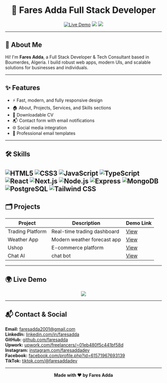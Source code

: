 
<h1 align="center">🚀 Fares Adda Full Stack Developer</h1>

<p align="center">
  <a href="https://faresadda.vercel.app"><img src="https://img.shields.io/badge/Live%20Demo-Online-brightgreen?style=flat-square&logo=vercel" alt="Live Demo"></a>
  <a href="https://github.com/faresadda"><img src="https://img.shields.io/badge/GitHub-faresadda-blue?logo=github&style=flat-square"></a>
  <a href="mailto:faresadda2001@gmail.com"><img src="https://img.shields.io/badge/Contact-Email-red?logo=gmail&style=flat-square"></a>
</p>

---

## 👋 About Me
Hi! I'm **Fares Adda**, a Full Stack Developer & Tech Consultant based in Boumerdes, Algeria. I build robust web apps, modern UIs, and scalable solutions for businesses and individuals.

---

## ✨ Features
- ⚡️ Fast, modern, and fully responsive design
- 🏠 About, Projects, Services, and Skills sections
- 📄 Downloadable CV
- 📬 Contact form with email notifications
- 🌐 Social media integration
- 💌 Professional email templates

---

## 🛠️ Skills
![HTML5](https://img.shields.io/badge/-HTML5-E34F26?logo=html5&logoColor=white)
![CSS3](https://img.shields.io/badge/-CSS3-1572B6?logo=css3&logoColor=white)
![JavaScript](https://img.shields.io/badge/-JavaScript-F7DF1E?logo=javascript&logoColor=black)
![TypeScript](https://img.shields.io/badge/-TypeScript-3178C6?logo=typescript&logoColor=white)
![React](https://img.shields.io/badge/-React-61DAFB?logo=react&logoColor=black)
![Next.js](https://img.shields.io/badge/-Next.js-000?logo=next.js)
![Node.js](https://img.shields.io/badge/-Node.js-339933?logo=node.js&logoColor=white)
![Express](https://img.shields.io/badge/-Express-000?logo=express&logoColor=white)
![MongoDB](https://img.shields.io/badge/-MongoDB-47A248?logo=mongodb&logoColor=white)
![PostgreSQL](https://img.shields.io/badge/-PostgreSQL-336791?logo=postgresql&logoColor=white)
![Tailwind CSS](https://img.shields.io/badge/-Tailwind%20CSS-38B2AC?logo=tailwind-css&logoColor=white)
---

## 🗂️ Projects
| Project           | Description                 | Demo Link                            |
| ----------------- | --------------------------- | ------------------------------------ |
| Trading Platform  | Real-time trading dashboard | [View](https://faresadda.vercel.app/projects) |
| Weather App       | Modern weather forecast app | [View](https://faresadda.vercel.app/projects) |
| Ushop             | E-commerce platform         | [View](https://faresadda.vercel.app/projects) |
| Chat AI           | chat bot                    | [View](https://faresadda.vercel.app/projects) |

---

## 🌍 Live Demo
<p align="center">
  <a href="https://faresadda.vercel.app"><img src="https://img.shields.io/badge/Visit%20Portfolio-Click%20Here-blueviolet?style=for-the-badge&logo=vercel"></a>
</p>

---

## 📬 Contact & Social

<p>
  <b>Email:</b> <a href="mailto:faresadda2001@gmail.com">faresadda2001@gmail.com</a><br>
  <b>LinkedIn:</b> <a href="https://linkedin.com/in/faresadda">linkedin.com/in/faresadda</a><br>
  <b>GitHub:</b> <a href="https://github.com/faresadda">github.com/faresadda</a><br>
  <b>Upwork:</b> <a href="https://upwork.com/freelancers/~01eb480f5c441bf58d">upwork.com/freelancers/~01eb480f5c441bf58d</a><br>
  <b>Instagram:</b> <a href="https://instagram.com/faresaddadev">instagram.com/faresaddadev</a><br>
  <b>Facebook:</b> <a href="https://facebook.com/profile.php?id=61571967693139">facebook.com/profile.php?id=61571967693139</a><br>
  <b>TikTok:</b> <a href="https://tiktok.com/@faresaddadev">tiktok.com/@faresaddadev</a>
</p>

---

<p align="center">
  <b>Made with ❤️ by Fares Adda</b>
</p>

